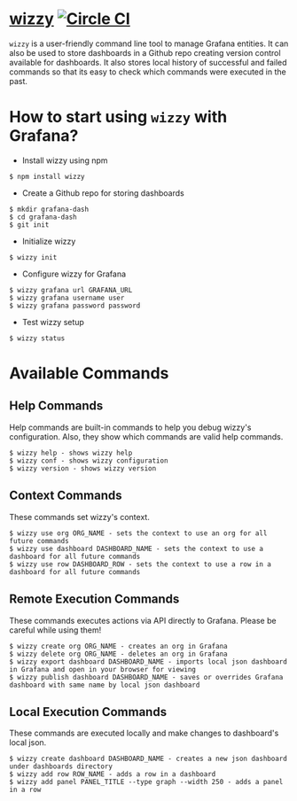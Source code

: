 [wizzy](https://github.com/utkarshcmu/wizzy) [![Circle CI](https://circleci.com/gh/utkarshcmu/wizzy.svg?style=svg)](https://circleci.com/gh/utkarshcmu/wizzy)
================
`wizzy` is a user-friendly command line tool to manage Grafana entities. It can also be used to store dashboards in a Github repo creating version control available for dashboards. It also stores local history of successful and failed commands so that its easy to check which commands were executed in the past.

# How to start using `wizzy` with Grafana?
- Install wizzy using npm
```
$ npm install wizzy
```
- Create a Github repo for storing dashboards
```
$ mkdir grafana-dash
$ cd grafana-dash
$ git init
```
- Initialize wizzy
```
$ wizzy init
```
- Configure wizzy for Grafana
```
$ wizzy grafana url GRAFANA_URL
$ wizzy grafana username user
$ wizzy grafana password password
```
- Test wizzy setup
```
$ wizzy status
```

# Available Commands

## Help Commands
Help commands are built-in commands to help you debug wizzy's configuration. Also, they show which commands are valid help commands.
```
$ wizzy help - shows wizzy help
$ wizzy conf - shows wizzy configuration
$ wizzy version - shows wizzy version
```

## Context Commands
These commands set wizzy's context.
```
$ wizzy use org ORG_NAME - sets the context to use an org for all future commands
$ wizzy use dashboard DASHBOARD_NAME - sets the context to use a dashboard for all future commands
$ wizzy use row DASHBOARD_ROW - sets the context to use a row in a dashboard for all future commands
```

## Remote Execution Commands
These commands executes actions via API directly to Grafana. Please be careful while using them!
```
$ wizzy create org ORG_NAME - creates an org in Grafana
$ wizzy delete org ORG_NAME - deletes an org in Grafana
$ wizzy export dashboard DASHBOARD_NAME - imports local json dashboard in Grafana and open in your browser for viewing
$ wizzy publish dashboard DASHBOARD_NAME - saves or overrides Grafana dashboard with same name by local json dashboard
```

## Local Execution Commands
These commands are executed locally and make changes to dashboard's local json.
```
$ wizzy create dashboard DASHBOARD_NAME - creates a new json dashboard under dashboards directory
$ wizzy add row ROW_NAME - adds a row in a dashboard
$ wizzy add panel PANEL_TITLE --type graph --width 250 - adds a panel in a row
```

